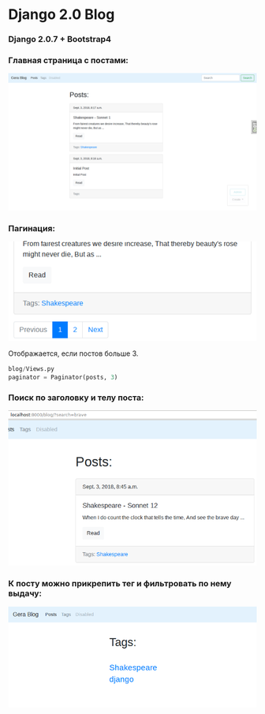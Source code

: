 # Django 2.0 Blog

### Django 2.0.7 + Bootstrap4

### Главная страница с постами:
![Django 2.0 Blog](https://raw.githubusercontent.com/snowmanunderwater/Django2_Blog/master/screenshots/Screenshot_Main.jpg)

### Пагинация:
![Django 2.0 Blog](https://raw.githubusercontent.com/snowmanunderwater/Django2_Blog/master/screenshots/Screenshot_Pagination.png)

Отображается, если постов больше 3.
```Python
blog/Views.py
paginator = Paginator(posts, 3)
```

### Поиск по заголовку и телу поста:
![Django 2.0 Blog](https://raw.githubusercontent.com/snowmanunderwater/Django2_Blog/master/screenshots/Screenshot_Search.png)


### К посту можно прикрепить тег и фильтровать по нему выдачу:
![Django 2.0 Blog](https://raw.githubusercontent.com/snowmanunderwater/Django2_Blog/master/screenshots/Screenshot_Tags.png)